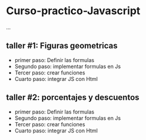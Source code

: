 # Curso-practico-Javascript

...


## taller #1: Figuras geometricas

- primer paso: Definir las formulas
- Segundo paso: implementar formulas en Js 
- Tercer paso: crear funciones
- Cuarto paso: integrar JS con Html


## taller #2: porcentajes y descuentos

- primer paso: Definir las formulas
- Segundo paso: implementar formulas en Js 
- Tercer paso: crear funciones
- Cuarto paso: integrar JS con Html
